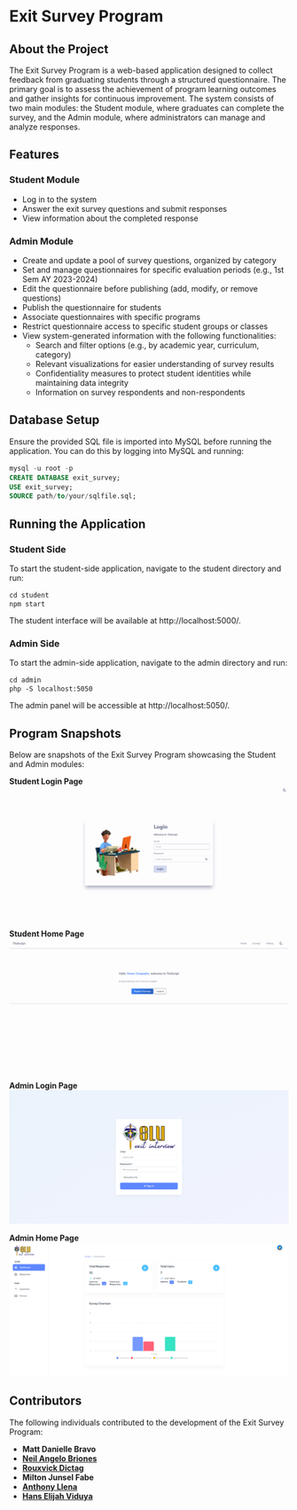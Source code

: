 # Exit Survey Program

## About the Project
The Exit Survey Program is a web-based application designed to collect feedback from graduating students through a structured questionnaire. The primary goal is to assess the achievement of program learning outcomes and gather insights for continuous improvement. The system consists of two main modules: the Student module, where graduates can complete the survey, and the Admin module, where administrators can manage and analyze responses.

## Features

### Student Module
- Log in to the system
- Answer the exit survey questions and submit responses
- View information about the completed response

### Admin Module
- Create and update a pool of survey questions, organized by category
- Set and manage questionnaires for specific evaluation periods (e.g., 1st Sem AY 2023-2024)
- Edit the questionnaire before publishing (add, modify, or remove questions)
- Publish the questionnaire for students
- Associate questionnaires with specific programs
- Restrict questionnaire access to specific student groups or classes
- View system-generated information with the following functionalities:
    - Search and filter options (e.g., by academic year, curriculum, category)
    - Relevant visualizations for easier understanding of survey results
    - Confidentiality measures to protect student identities while maintaining data integrity
    - Information on survey respondents and non-respondents

## Database Setup
Ensure the provided SQL file is imported into MySQL before running the application. You can do this by logging into MySQL and running:

```sql
mysql -u root -p
CREATE DATABASE exit_survey;
USE exit_survey;
SOURCE path/to/your/sqlfile.sql;

```
## Running the Application

### Student Side
To start the student-side application, navigate to the student directory and run:
```
cd student
npm start
```
The student interface will be available at http://localhost:5000/.

### Admin Side
To start the admin-side application, navigate to the admin directory and run:
```
cd admin
php -S localhost:5050
```
The admin panel will be accessible at http://localhost:5050/.

## Program Snapshots
Below are snapshots of the Exit Survey Program showcasing the Student and Admin modules:

**Student Login Page**
![Student Login](snapshots/student-login.png)

**Student Home Page**
![Student Home](snapshots/student-home.png)

**Admin Login Page**
![Admin Login](snapshots/admin-login.png)

**Admin Home Page**
![Admin Home](snapshots/admin-home.png)

## Contributors
The following individuals contributed to the development of the Exit Survey Program:

- **Matt Danielle Bravo**
- **[Neil Angelo Briones](https://www.linkedin.com/in/neil-briones/)**
- **[Rouxvick Dictag](https://www.linkedin.com/in/rouxvick-dictag-79b6bb346/)**
- **Milton Junsel Fabe**
- **[Anthony Llena](https://www.linkedin.com/in/anthony-llena-031026182/)**
- **[Hans Elijah Viduya](https://www.linkedin.com/in/hanselijahv/)** 



